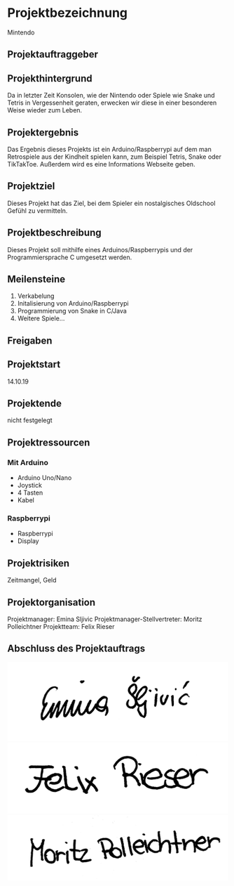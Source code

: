 # Projektbezeichnung
Mintendo

## Projektauftraggeber


## Projekthintergrund
Da in letzter Zeit Konsolen, wie der Nintendo oder Spiele wie Snake und Tetris in Vergessenheit geraten, erwecken wir diese in einer besonderen Weise wieder zum Leben.

## Projektergebnis
Das Ergebnis dieses Projekts ist ein Arduino/Raspberrypi auf dem man Retrospiele aus der Kindheit spielen kann, zum Beispiel Tetris, Snake oder TikTakToe. Außerdem wird es eine Informations Webseite geben.

## Projektziel
Dieses Projekt hat das Ziel, bei dem Spieler ein nostalgisches Oldschool Gefühl zu vermitteln.

## Projektbeschreibung
Dieses Projekt soll mithilfe eines Arduinos/Raspberrypis und der Programmiersprache C umgesetzt werden.

## Meilensteine
1. Verkabelung
2. Initalisierung von Arduino/Raspberrypi
3. Programmierung von Snake in C/Java
4. Weitere Spiele...

## Freigaben

## Projektstart
14.10.19

## Projektende
nicht festgelegt

## Projektressourcen
### Mit Arduino
* Arduino Uno/Nano
* Joystick
* 4 Tasten
* Kabel
### Raspberrypi
* Raspberrypi
* Display

## Projektrisiken
Zeitmangel, Geld

## Projektorganisation
Projektmanager: Emina Sljivic
Projektmanager-Stellvertreter: Moritz Polleichtner
Projektteam: Felix Rieser

## Abschluss des Projektauftrags
![Alt-Text](https://github.com/1920-3ahif-syp/01-project-prposal-EminaSljivic/blob/master/EminaSljivic.jpeg)
![Alt-Text](https://github.com/1920-3ahif-syp/01-project-prposal-EminaSljivic/blob/master/FelixRieser.jpeg)
![Alt-Text](https://github.com/1920-3ahif-syp/01-project-prposal-EminaSljivic/blob/master/MoritzPolleichtner.jpeg)
